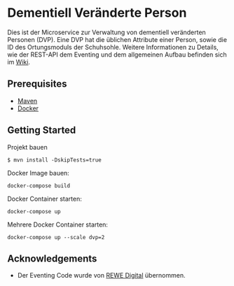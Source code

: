 # Dementiell Veränderte Person

Dies ist der Microservice zur Verwaltung von dementiell veränderten Personen (DVP). 
Eine DVP hat die üblichen Attribute einer Person, sowie die ID des Ortungsmoduls 
der Schuhsohle. Weitere Informationen zu Details, wie der REST-API dem Eventing 
und dem allgemeinen Aufbau befinden sich im 
[Wiki](https://github.com/Archi-Lab/fae-team-2-dementiell-veraenderte-person/wiki).

## Prerequisites

* [Maven](https://maven.apache.org/install.html)
* [Docker](https://www.docker.com/)

## Getting Started

Projekt bauen
```
$ mvn install -DskipTests=true
```

Docker Image bauen:
```
docker-compose build
```

Docker Container starten:
```
docker-compose up
```

Mehrere Docker Container starten:
```
docker-compose up --scale dvp=2
```

## Acknowledgements

* Der Eventing Code wurde von [REWE Digital](https://github.com/rewe-digital/integration-patterns) übernommen.
